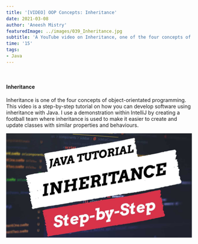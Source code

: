 ```yaml
---
title: '[VIDEO] OOP Concepts: Inheritance'
date: 2021-03-08
author: 'Aneesh Mistry'
featuredImage: ../images/039_Inheritance.jpg
subtitle: 'A YouTube video on Inheritance, one of the four concepts of object-orientated programming.'
time: '15'
tags:
- Java
---
```


<br>
<h4>Inheritance</h4>
<p>

Inheritance is one of the four concepts of object-orientated programming. 
This video is a step-by-step tutorial on how you can develop software using inheritance with Java.
I use a demonstration within IntelliJ by creating a football team where inheritance is used to make it easier to create and update classes with similar properties and behaviours. 


[![YouTube video link](../images/039_Inheritance.jpg)](https://www.youtube.com/watch?v=p9eKQgs0ox4)

</p>
